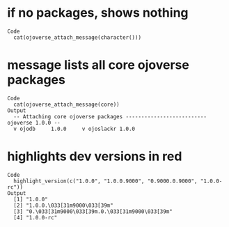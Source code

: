 # if no packages, shows nothing

    Code
      cat(ojoverse_attach_message(character()))

# message lists all core ojoverse packages

    Code
      cat(ojoverse_attach_message(core))
    Output
      -- Attaching core ojoverse packages -------------------------- ojoverse 1.0.0 --
      v ojodb     1.0.0     v ojoslackr 1.0.0

# highlights dev versions in red

    Code
      highlight_version(c("1.0.0", "1.0.0.9000", "0.9000.0.9000", "1.0.0-rc"))
    Output
      [1] "1.0.0"                                        
      [2] "1.0.0.\033[31m9000\033[39m"                   
      [3] "0.\033[31m9000\033[39m.0.\033[31m9000\033[39m"
      [4] "1.0.0-rc"                                     

